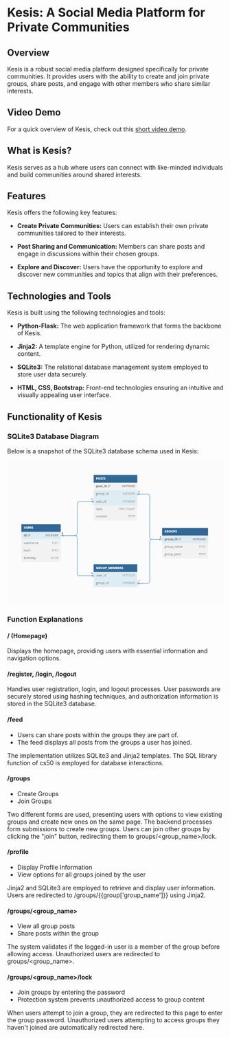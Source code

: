 # Kesis: A Social Media Platform for Private Communities

## Overview

Kesis is a robust social media platform designed specifically for private communities. It provides users with the ability to create and join private groups, share posts, and engage with other members who share similar interests.

## Video Demo

For a quick overview of Kesis, check out this [short video demo](https://www.youtube.com/watch?v=1YXpfPYnxjE).

## What is Kesis?

Kesis serves as a hub where users can connect with like-minded individuals and build communities around shared interests.

## Features

Kesis offers the following key features:

- **Create Private Communities:** Users can establish their own private communities tailored to their interests.

- **Post Sharing and Communication:** Members can share posts and engage in discussions within their chosen groups.

- **Explore and Discover:** Users have the opportunity to explore and discover new communities and topics that align with their preferences.

## Technologies and Tools

Kesis is built using the following technologies and tools:

- **Python-Flask:** The web application framework that forms the backbone of Kesis.

- **Jinja2:** A template engine for Python, utilized for rendering dynamic content.

- **SQLite3:** The relational database management system employed to store user data securely.

- **HTML, CSS, Bootstrap:** Front-end technologies ensuring an intuitive and visually appealing user interface.

## Functionality of Kesis

### SQLite3 Database Diagram

Below is a snapshot of the SQLite3 database schema used in Kesis:

![SQLite3 Database Diagram](./static/database.png)

### Function Explanations

#### / (Homepage)

Displays the homepage, providing users with essential information and navigation options.

#### /register, /login, /logout

Handles user registration, login, and logout processes. User passwords are securely stored using hashing techniques, and authorization information is stored in the SQLite3 database.

#### /feed

- Users can share posts within the groups they are part of.
- The feed displays all posts from the groups a user has joined.

The implementation utilizes SQLite3 and Jinja2 templates. The SQL library function of cs50 is employed for database interactions.

#### /groups

- Create Groups
- Join Groups

Two different forms are used, presenting users with options to view existing groups and create new ones on the same page. The backend processes form submissions to create new groups. Users can join other groups by clicking the "join" button, redirecting them to groups/<group_name>/lock.

#### /profile

- Display Profile Information
- View options for all groups joined by the user

Jinja2 and SQLite3 are employed to retrieve and display user information. Users are redirected to /groups/{{group['group_name']}} using Jinja2.

#### /groups/<group_name>

- View all group posts
- Share posts within the group

The system validates if the logged-in user is a member of the group before allowing access. Unauthorized users are redirected to groups/<group_name>.

#### /groups/<group_name>/lock

- Join groups by entering the password
- Protection system prevents unauthorized access to group content

When users attempt to join a group, they are redirected to this page to enter the group password. Unauthorized users attempting to access groups they haven't joined are automatically redirected here.
